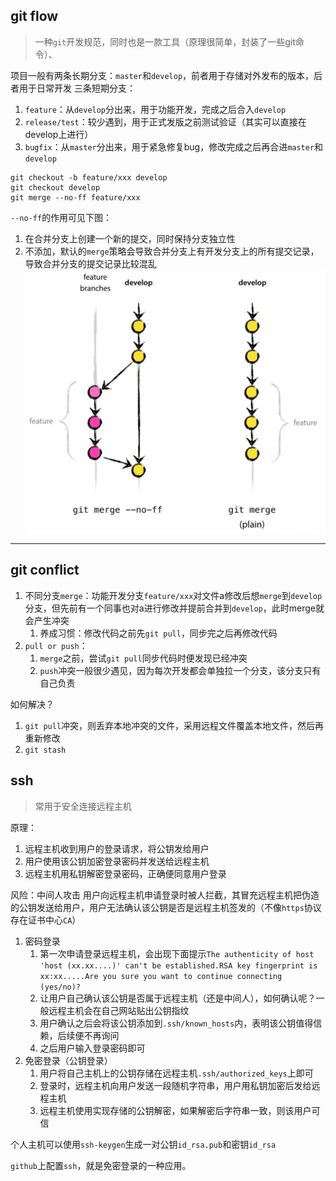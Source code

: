 ## git flow
> 一种`git`开发规范，同时也是一款工具（原理很简单，封装了一些git命令）、

项目一般有两条长期分支：`master`和`develop`，前者用于存储对外发布的版本，后者用于日常开发
三条短期分支：
1. `feature`：从`develop`分出来，用于功能开发，完成之后合入`develop`
2. `release/test`：较少遇到，用于正式发版之前测试验证（其实可以直接在develop上进行）
3. `bugfix`：从`master`分出来，用于紧急修复bug，修改完成之后再合进`master`和`develop`

```shell
git checkout -b feature/xxx develop
git checkout develop
git merge --no-ff feature/xxx 
```

`--no-ff`的作用可见下图：
1. 在合并分支上创建一个新的提交，同时保持分支独立性
2. 不添加，默认的`merge`策略会导致合并分支上有开发分支上的所有提交记录，导致合并分支的提交记录比较混乱
![image.png](https://raw.githubusercontent.com/yzh-2002/img-hosting/main/notes/202410132107702.png)

---

## git conflict

1. 不同分支`merge`：功能开发分支`feature/xxx`对文件a修改后想`merge`到`develop`分支，但先前有一个同事也对a进行修改并提前合并到`develop`，此时merge就会产生冲突
	1. 养成习惯：修改代码之前先`git pull`，同步完之后再修改代码
2. `pull or push`：
	1. `merge`之前，尝试`git pull`同步代码时便发现已经冲突
	2. `push`冲突一般很少遇见，因为每次开发都会单独拉一个分支，该分支只有自己负责

如何解决？
1. `git pull`冲突，则丢弃本地冲突的文件，采用远程文件覆盖本地文件，然后再重新修改
2. `git stash`

## ssh
> 常用于安全连接远程主机

原理：
1. 远程主机收到用户的登录请求，将公钥发给用户
2. 用户使用该公钥加密登录密码并发送给远程主机
3. 远程主机用私钥解密登录密码，正确便同意用户登录

风险：中间人攻击
用户向远程主机申请登录时被人拦截，其冒充远程主机把伪造的公钥发送给用户，用户无法确认该公钥是否是远程主机签发的（不像`https`协议存在证书中心`CA`）

1. 密码登录
	1. 第一次申请登录远程主机，会出现下面提示`The authenticity of host 'host (xx.xx....)' can't be established.RSA key fingerprint is xx:xx.....Are you sure you want to continue connecting (yes/no)?`
	2. 让用户自己确认该公钥是否属于远程主机（还是中间人），如何确认呢？一般远程主机会在自己网站贴出公钥指纹
	3. 用户确认之后会将该公钥添加到`.ssh/known_hosts`内，表明该公钥值得信赖，后续便不再询问
	4. 之后用户输入登录密码即可
2. 免密登录（公钥登录）
	1. 用户将自己主机上的公钥存储在远程主机`.ssh/authorized_keys`上即可
	2. 登录时，远程主机向用户发送一段随机字符串，用户用私钥加密后发给远程主机
	3. 远程主机使用实现存储的公钥解密，如果解密后字符串一致，则该用户可信

个人主机可以使用`ssh-keygen`生成一对公钥`id_rsa.pub`和密钥`id_rsa`

`github`上配置`ssh`，就是免密登录的一种应用。